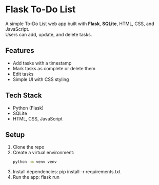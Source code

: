 # Flask To-Do List

A simple To-Do List web app built with **Flask**, **SQLite**, HTML, CSS, and JavaScript.  
Users can add, update, and delete tasks.  

## Features
- Add tasks with a timestamp
- Mark tasks as complete or delete them
- Edit tasks
- Simple UI with CSS styling

## Tech Stack
- Python (Flask)
- SQLite
- HTML, CSS, JavaScript

## Setup
1. Clone the repo
2. Create a virtual environment:
   ```bash
   python -m venv venv
3. Install dependencies: pip install -r requirements.txt
4. Run the app: flask run